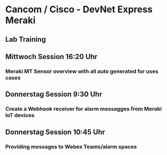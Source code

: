 # Cancom / Cisco - DevNet Express Meraki 
## Lab Training

## Mittwoch Session 16:20 Uhr
### Meraki MT Sensor overview with all auto generated for uses cases

## Donnerstag Session 9:30 Uhr
### Create a Webhook receiver for alarm messagges from Meraki IoT devices

## Donnerstag Session 10:45 Uhr
### Providing messages to Webex Teams/alarm spaces

